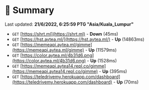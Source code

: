 # 📖 Summary
Last updated: **21/6/2022, 6:25:59 PTG "Asia/Kuala_Lumpur"**

- `GET` [https://shrt.ml](https://shrt.ml) - **Down** (45ms)
- `GET` [https://hst.aytea.ml/](https://hst.aytea.ml/) - **Up** (14863ms)
- `GET` [https://memeapi.aytea.ml/gimme](https://memeapi.aytea.ml/gimme) - **Up** (11579ms)
- `GET` [https://color.aytea.ml/4b31d6.png](https://color.aytea.ml/4b31d6.png) - **Up** (1528ms)
- `GET` [https://memeapi.aytea14.repl.co/gimme](https://memeapi.aytea14.repl.co/gimme) - **Up** (395ms)
- `GET` [https://teledrivemy.herokuapp.com/dashboard](https://teledrivemy.herokuapp.com/dashboard) - **Up** (70ms)

